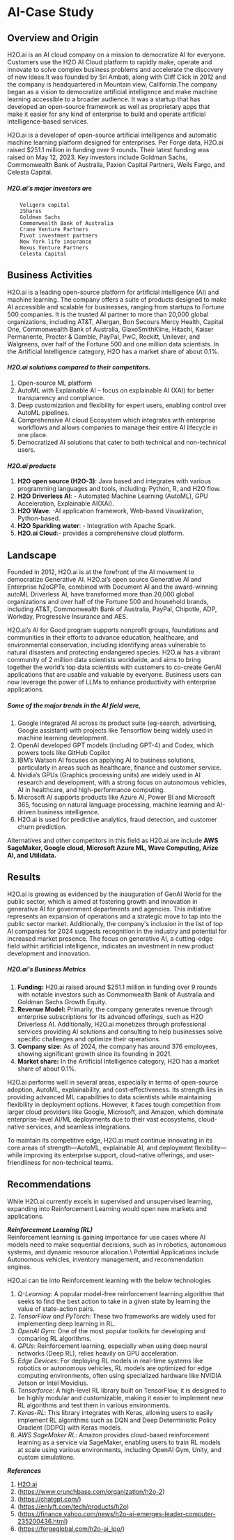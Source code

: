 # AI-Case Study

## Overview and Origin

H2O.ai is an AI cloud company on a mission to democratize AI for everyone. Customers use the H2O AI Cloud platform to rapidly make, operate and innovate to solve complex business problems and accelerate the discovery of new ideas.It was founded by Sri Ambati, along with Cliff Click in 2012 and the company is headquartered in Mountain view, California.The company began as a vision to democratize artificial intelligence and make machine learning accessible to a broader audience. It was a startup that has developed an open-source framework as well as proprietary apps that make it easier for any kind of enterprise to build and operate artificial intelligence-based services.  
   
   H2O.ai is a developer of open-source artificial intelligence and automatic machine learning platform designed for enterprises. Per Forge data, H2O.ai raised $251.1 million in funding over 9 rounds. Their latest funding was raised on May 12, 2023. Key investors include Goldman Sachs, Commonwealth Bank of Australia, Paxion Capital Partners, Wells Fargo, and Celesta Capital.
    
   ##### H2O.ai’s major investors are
        Veligera capital
        2Shares
        Goldman Sachs
        Commonwealth Bank of Australia
        Crane Venture Partners
        Pivot investment partners
        New York life insurance	
        Nexus Venture Partners
        Celesta Capital

## Business Activities
  
H2O.ai is a leading open-source platform for artificial intelligence (AI) and machine learning. The company offers a suite of products designed to make AI accessible and scalable for businesses, ranging from startups to Fortune 500 companies. It is the trusted AI partner to more than 20,000 global organizations, including AT&T, Allergan, Bon Secours Mercy Health, Capital One, Commonwealth Bank of Australia, GlaxoSmithKline, Hitachi, Kaiser Permanente, Procter & Gamble, PayPal, PwC, Reckitt, Unilever, and Walgreens, over half of the Fortune 500 and one million data scientists. In the Artificial Intelligence category, H2O has a market share of about 0.1%. 

#### *H2O.ai solutions compared to their competitors.*  

1.  Open-source ML platform 
2.  AutoML with Explainable AI – focus on explainable AI (XAI) for better transparency and compliance.
3.  Deep customization and flexibility for expert users, enabling control over AutoML pipelines.
4.  Comprehensive AI cloud Ecosystem which integrates with enterprise workflows and allows companies to manage their entire AI lifecycle in one place.
5.  Democratized AI solutions that cater to both technical and non-technical users.
    
           
#### *H2O.ai products*

1. **H2O open source (H2O-3)**: Java based and integrates with various programming languages and tools, including: Python, 
       R, and H2O flow.
2. **H2O Driverless AI**: - Automated Machine Learning (AutoML), GPU Acceleration, Explainable AI(XAI).
3. **H2O Wave**: -AI application framework, Web-based Visualization, Python-based.
4. **H2O Sparkling water**: - Integration with Apache Spark.
5. **H2O.ai Cloud**:- provides a comprehensive cloud platform.

## Landscape

Founded in 2012, H2O.ai is at the forefront of the AI movement to democratize Generative AI. H2O.ai’s open source Generative AI and Enterprise h2oGPTe, combined with Document AI and the award-winning autoML Driverless AI, have transformed more than 20,000 global organizations and over half of the Fortune 500 and household brands, including  AT&T, Commonwealth Bank of Australia, PayPal, Chipotle, ADP, Workday, Progressive Insurance and AES. 
    
H2O.ai’s AI for Good program supports nonprofit groups, foundations and communities in their efforts to advance education, healthcare, and environmental conservation, including identifying areas vulnerable to natural disasters and protecting endangered species. H2O.ai has a vibrant community of 2 million data scientists worldwide, and aims to bring together the world’s top data scientists with customers to co-create GenAI applications that are usable and valuable by everyone. Business users can now leverage the power of LLMs to enhance productivity with enterprise applications.

##### Some of the major trends in the AI field were,  

1.	Google integrated AI across its product suite (eg-search, advertising, Google assistant) with projects like Tensorflow being widely used in machine learning development.
2.	OpenAI developed GPT models (including GPT-4) and Codex, which powers tools like GitHub Copilot
3.	IBM’s Watson AI focuses on applying AI to business solutions, particularly in areas such as healthcare, finance and customer service.
4.	Nvidia’s GPUs (Graphics processing units) are widely used in AI research and development, with a strong focus on autonomous vehicles, AI in healthcare, and high-performance computing.
5.	Microsoft AI supports products like Azure AI, Power BI and Microsoft 365, focusing on natural language processing, machine learning and AI-driven business intelligence.
6.	H2O.ai is used for predictive analytics, fraud detection, and customer churn prediction.
    

Alternatives and other competitors in this field as H20.ai are include **AWS SageMaker, Google cloud, Microsoft Azure ML, Wave Computing, Arize AI, and Utilidata.**

## Results

  
H2O.ai is growing as evidenced by the inauguration of GenAI World for the public sector, which is aimed at fostering growth and innovation in generative AI for government departments and agencies. This initiative represents an expansion of operations and a strategic move to tap into the public sector market. Additionally, the company's inclusion in the list of top AI companies for 2024 suggests recognition in the industry and potential for increased market presence. The focus on generative AI, a cutting-edge field within artificial intelligence, indicates an investment in new product development and innovation.

##### H2O.ai's Business Metrics
  
1.	**Funding:** H20.ai raised around $251.1 million in funding over 9 rounds with notable investors such as Commonwealth Bank of Australia and Goldman Sachs Growth Equity.
2.	**Revenue Model:** Primarily, the company generates revenue through enterprise subscriptions for its advanced offerings, such as H2O Driverless AI. Additionally, H2O.ai monetizes through professional services providing AI solutions and consulting to help businesses solve specific challenges and optimize their operations.
3.	**Company size:** As of 2024, the company has around 376 employees, showing significant growth since its founding in 2021.
4.	**Market share:** In the Artificial Intelligence category, H2O has a market share of about 0.1%. 

  
H2O.ai performs well in several areas, especially in terms of open-source adoption, AutoML, explainability, and cost-effectiveness. Its strength lies in providing advanced ML capabilities to data scientists while maintaining flexibility in deployment options. However, it faces tough competition from larger cloud providers like Google, Microsoft, and Amazon, which dominate enterprise-level AI/ML deployments due to their vast ecosystems, cloud-native services, and seamless integrations.
  
  To maintain its competitive edge, H2O.ai must continue innovating in its core areas of strength—AutoML, explainable AI, and deployment flexibility—while improving its enterprise support, cloud-native offerings, and user-friendliness for non-technical teams.
  
## Recommendations


   While H2O.ai currently excels in supervised and unsupervised learning, expanding into Reinforcement Learning would open new markets and applications.
   
***Reinforcement Learning (RL)***\
Reinforcement learning is gaining importance for use cases where AI models need to make sequential decisions, such as in robotics, autonomous systems, and dynamic resource allocation.\ 
Potential Applications include Autonomous vehicles, inventory management, and recommendation engines.

H2O.ai can tie into Reinforcement learning with the below technologies	

1. *Q-Learning*: A popular model-free reinforcement learning algorithm that seeks to find the best action to take in a given state by learning the value of state-action pairs.
2. *TensorFlow and PyTorch*: These two frameworks are widely used for implementing deep learning in RL.
3. *OpenAI Gym*: One of the most popular toolkits for developing and comparing RL algorithms.
4. *GPUs*: Reinforcement learning, especially when using deep neural networks (Deep RL), relies heavily on GPU acceleration.
5. *Edge Devices*: For deploying RL models in real-time systems like robotics or autonomous vehicles, RL models are optimized for edge computing environments, often using specialized hardware like NVIDIA Jetson or Intel Movidius.
6. *Tensorforce*: A high-level RL library built on TensorFlow, it is designed to be highly modular and customizable, making it easier to implement new RL algorithms and test them in various environments.
7. *Keras-RL*: This library integrates with Keras, allowing users to easily implement RL algorithms such as DQN and Deep Deterministic Policy Gradient (DDPG) with Keras models.
8. *AWS SageMaker RL*: Amazon provides cloud-based reinforcement learning as a service via SageMaker, enabling users to train RL models at scale using various environments, including OpenAI Gym, Unity, and custom simulations.
       
***References***
1. [H2O.ai](https://h2o.ai/)
2. (https://www.crunchbase.com/organization/h2o-2)
3. (https://chatgpt.com/)
4. (https://enlyft.com/tech/products/h2o)
5. (https://finance.yahoo.com/news/h2o-ai-emerges-leader-computer-235200436.html)
6. (https://forgeglobal.com/h2o-ai_ipo/)
